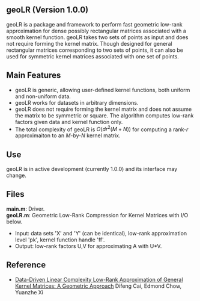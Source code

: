 ## geoLR (Version 1.0.0)
geoLR is a package and framework to perform fast geometric low-rank approximation for dense possibly rectangular matrices associated with a smooth kernel function. geoLR takes two sets of points as input and does not require forming the kernel matrix. Though designed for general rectangular matrices corresponding to two sets of points, it can also be used for symmetric kernel matrices associated with one set of points.


## Main Features
* geoLR is generic, allowing user-defined kernel functions, both uniform and non-uniform data. 
* geoLR works for datasets in arbitrary dimensions.
* geoLR does not require forming the kernel matrix and does not assume the matrix to be symmetric or square. The algorithm computes low-rank factors given data and kernel function only.
* The total complexity of geoLR is $O(dr^2(M+N))$ for computing a rank-$r$ approximaiton to an $M$-by-$N$ kernel matrix.

## Use
geoLR is in active development (currently 1.0.0) and its interface may change.

## Files
**main.m**: Driver.    
**geoLR.m**: Geometric Low-Rank Compression for Kernel Matrices with I/O below.

* Input: data sets 'X' and 'Y' (can be identical), low-rank approximation level 'pk', kernel function handle 'ff'.
* Output: low-rank factors U,V for approximating A with U*V.

## Reference
 -  [Data-Driven Linear Complexity Low-Rank Approximation of General Kernel Matrices: A Geometric Approach](https://arxiv.org/abs/2212.12674) Difeng Cai, Edmond Chow, Yuanzhe Xi

